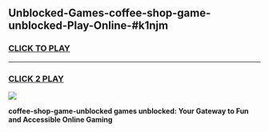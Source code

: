 
## Unblocked-Games-coffee-shop-game-unblocked-Play-Online-#k1njm
<h3>
<a href="https://premium.freeplayer.one?title=coffee-shop-game-unblocked&ref=27F">CLICK TO PLAY</a></h3>
<hr>

<h3>
<a href="https://premium.freeplayer.one?title=coffee-shop-game-unblocked&ref=27F">CLICK 2 PLAY</a>
  
</h3>

<a href="https://premium.freeplayer.one?title=coffee-shop-game-unblocked&ref=27F"><img src="https://clearcache.store/games.png"></a>


**coffee-shop-game-unblocked games unblocked: Your Gateway to Fun and Accessible Online Gaming**
